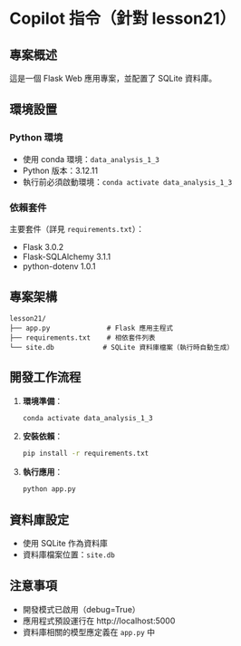 # Copilot 指令（針對 lesson21）

## 專案概述
這是一個 Flask Web 應用專案，並配置了 SQLite 資料庫。

## 環境設置
### Python 環境
- 使用 conda 環境：`data_analysis_1_3`
- Python 版本：3.12.11
- 執行前必須啟動環境：`conda activate data_analysis_1_3`

### 依賴套件
主要套件（詳見 `requirements.txt`）：
- Flask 3.0.2
- Flask-SQLAlchemy 3.1.1
- python-dotenv 1.0.1

## 專案架構
```
lesson21/
├── app.py              # Flask 應用主程式
├── requirements.txt    # 相依套件列表
└── site.db            # SQLite 資料庫檔案（執行時自動生成）
```

## 開發工作流程
1. **環境準備**：
   ```bash
   conda activate data_analysis_1_3
   ```

2. **安裝依賴**：
   ```bash
   pip install -r requirements.txt
   ```

3. **執行應用**：
   ```bash
   python app.py
   ```

## 資料庫設定
- 使用 SQLite 作為資料庫
- 資料庫檔案位置：`site.db`


## 注意事項
- 開發模式已啟用（debug=True）
- 應用程式預設運行在 http://localhost:5000
- 資料庫相關的模型應定義在 `app.py` 中


